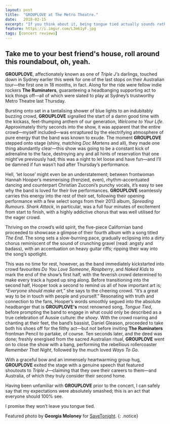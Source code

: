 ```yaml
---
layout: post
title:  "GROUPLOVE at The Metro Theatre."
date:   2018-02-15
excerpt: "If you think about it, being tongue tied actually sounds rather morbid; not to mention, agonisingly painful."
feature: https://i.imgur.com/L3m61yF.jpg
tags: [concert reviews]
---
```

## Take me to your best friend's house, roll around this roundabout, oh, yeah.

**GROUPLOVE**, affectionately known as one of *Triple J’s* darlings, touched down in Sydney earlier this week for one of the last stops on their Australian tour—the first one in 18 months, in fact. Along for the ride were fellow indie rockers **The Ruminaters**, guaranteeing a headbanging supporting act to kick things off—all of which were slated to play at Sydney’s trustworthy Metro Theatre last Thursday.

Bursting onto set in a tantalising shower of blue lights to an indubitably buzzing crowd, **GROUPLOVE** signalled the start of a damn good time with the kickass, feet-thumping anthem of our generation, *Welcome to Your Life*. Approximately thirty seconds into the show, it was apparent that the entire crowd—myself included—was enraptured by the electrifying atmosphere of pure energy that the band was known to exude. The moment **GROUPLOVE** stepped onto stage (shiny, matching *Doc Martens* and all), they made one thing abundantly clear—this show was going to be a constant kick of adrenaline to the face, destroying any and all hints of reservation that one might’ve previously had; this was a night to let loose and have fun—and I’ll be damned if fun wasn’t had after Thursday’s performance.   

Hell, ‘let loose’ might even be an understatement; between frontwoman Hannah Hooper’s mesmerising (frenzied, even), rhythm-accentuated dancing and counterpart Christian Zucconi’s punchy vocals, it’s easy to see why the band is loved for their live performances. **GROUPLOVE** seamlessly carries this energy into the rest of their set, following their opening performance with a few select songs from their 2013 album, *Spreading Rumours*. *Shark Attack*, in particular, was a full four minutes of excitement from start to finish, with a highly addictive chorus that was well utilised for the eager crowd.

Thriving on the crowd’s wild spirit, the five-piece Californian band proceeded to showcase a glimpse of their fourth album with a song titled *The End*. The song sets a slow-burning pace, gradually eclipsing into a dirty chorus reminiscent of the sound of crunching gravel (read: angsty and badass), with an accentuation on heavy guitar riffs; ripping their way into the song’s spotlight.

This was no time for rest, however, as the band immediately kickstarted into crowd favourites *Do You Love Someone*, *Raspberry*, and *Naked Kids* to mark the end of the show’s first half, with the feverish crowd determined to make every track a hyped up sing along.
Before transitioning into the second half, Hooper took a second to remind us all of how important art is; *“Everyone should make art,”* she says to the cheering crowd. “It’s a great way to be in touch with people and yourself.” Resonating with truth and connection to the fans, Hooper’s words smoothly segued into the absolute headbanger that is **GROUPLOVE's** most renowned song, *Tongue Tied*, before prompting the band to engage in what could only be described as a true celebration of Aussie culture: *the shoey*. With the crowd roaring and chanting at their feet, the band’s bassist, Daniel Gleason, proceeded to take both his shoes off for the filthy act—but not before inviting **The Ruminaters** frontman Pencil to partake, of course. Ten seconds later, and the deed was done; freshly energised from the sacred Australian ritual, **GROUPLOVE** went on to close the show with a bang, performing the rebellious rollercoaster *Remember That Night*, followed by the much loved *Ways To Go*.

With a graceful bow and an immensely heartwarming group hug, **GROUPLOVE** exited the stage with a genuine speech that featured shoutouts to *Triple J*—claiming that they owe their careers to them—and Australia, of which they truly consider their second home.

Having been unfamiliar with **GROUPLOVE** prior to the concert, I can safely say that my expectations were absolutely smashed; this is an act that everyone should 100% see.

I promise they won’t leave you tongue tied.

Featured photo by **Georgia Moloney** for [SaveTonight](http://www.savetonight.com.au/portfolio/grouplove-metro-theatre).
{: .notice}
